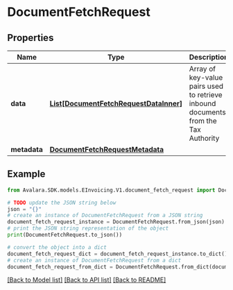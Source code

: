 # DocumentFetchRequest


## Properties

Name | Type | Description | Notes
------------ | ------------- | ------------- | -------------
**data** | [**List[DocumentFetchRequestDataInner]**](DocumentFetchRequestDataInner.md) | Array of key-value pairs used to retrieve inbound documents from the Tax Authority | [optional] 
**metadata** | [**DocumentFetchRequestMetadata**](DocumentFetchRequestMetadata.md) |  | [optional] 

## Example

```python
from Avalara.SDK.models.EInvoicing.V1.document_fetch_request import DocumentFetchRequest

# TODO update the JSON string below
json = "{}"
# create an instance of DocumentFetchRequest from a JSON string
document_fetch_request_instance = DocumentFetchRequest.from_json(json)
# print the JSON string representation of the object
print(DocumentFetchRequest.to_json())

# convert the object into a dict
document_fetch_request_dict = document_fetch_request_instance.to_dict()
# create an instance of DocumentFetchRequest from a dict
document_fetch_request_from_dict = DocumentFetchRequest.from_dict(document_fetch_request_dict)
```
[[Back to Model list]](../README.md#documentation-for-models) [[Back to API list]](../README.md#documentation-for-api-endpoints) [[Back to README]](../README.md)


